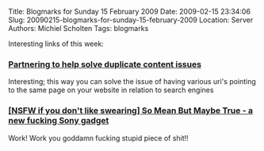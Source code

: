 Title: Blogmarks for Sunday 15 February 2009
Date: 2009-02-15 23:34:06
Slug: 20090215-blogmarks-for-sunday-15-february-2009
Location: Server
Authors: Michiel Scholten
Tags: blogmarks

<p>Interesting links of this week:</p>
<h3><a href="http://blogs.msdn.com/webmaster/archive/2009/02/12/partnering-to-help-solve-duplicate-content-issues.aspx">Partnering to help solve duplicate content issues</a></h3>
<p>Interesting; this way you can solve the issue of having various uri's pointing to the same page on your website in relation to search engines</p>
<h3><a href="http://i.gizmodo.com/5150189/so-mean-but-maybe-true-nsfw">[NSFW if you don't like swearing] So Mean But Maybe True - a new fucking Sony gadget</a></h3>
<p>Work! Work you goddamn fucking stupid piece of shit!!</p>
